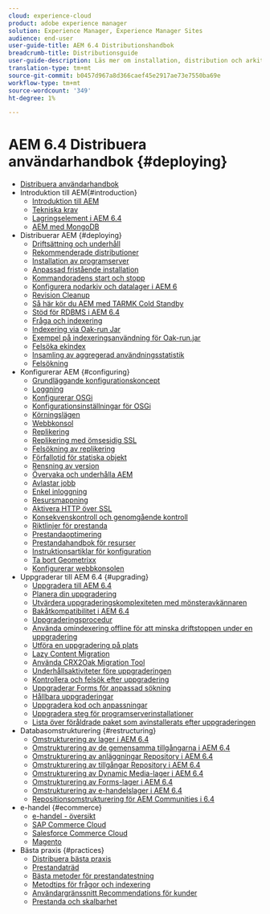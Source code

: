 ```yaml
---
cloud: experience-cloud
product: adobe experience manager
solution: Experience Manager, Experience Manager Sites
audience: end-user
user-guide-title: AEM 6.4 Distributionshandbok
breadcrumb-title: Distributionsguide
user-guide-description: Läs mer om installation, distribution och arkitekturen för Adobe Experience Manager 6.4, inklusive vår molndistribution av Adobe Managed Services.
translation-type: tm+mt
source-git-commit: b0457d967a8d366caef45e2917ae73e7550ba69e
workflow-type: tm+mt
source-wordcount: '349'
ht-degree: 1%

---
```



# AEM 6.4 Distribuera användarhandbok {#deploying}

+ [Distribuera användarhandbok](home.md)
+ Introduktion till AEM{#introduction}
   + [Introduktion till AEM](platform.md)
   + [Tekniska krav](technical-requirements.md)
   + [Lagringselement i AEM 6.4](storage-elements-in-aem-6.md)
   + [AEM med MongoDB](aem-with-mongodb.md)
+ Distribuerar AEM {#deploying}
   + [Driftsättning och underhåll](deploy.md)
   + [Rekommenderade distributioner](recommended-deploys.md)
   + [Installation av programserver](application-server-install.md)
   + [Anpassad fristående installation](custom-standalone-install.md)
   + [Kommandoradens start och stopp](command-line-start-and-stop.md)
   + [Konfigurera nodarkiv och datalager i AEM 6](data-store-config.md)
   + [Revision Cleanup](revision-cleanup.md)
   + [Så här kör du AEM med TARMK Cold Standby](tarmk-cold-standby.md)
   + [Stöd för RDBMS i AEM 6.4](rdbms-support-in-aem.md)
   + [Fråga och indexering](queries-and-indexing.md)
   + [Indexering via Oak-run Jar](indexing-via-the-oak-run-jar.md)
   + [Exempel på indexeringsanvändning för Oak-run.jar](oak-run-indexing-usecases.md)
   + [Felsöka ekindex](troubleshooting-oak-indexes.md)
   + [Insamling av aggregerad användningsstatistik](opt-in-aggregated-usage-statistics.md)
   + [Felsökning](troubleshooting.md)
+ Konfigurerar AEM {#configuring}
   + [Grundläggande konfigurationskoncept](configuring.md)
   + [Loggning](configure-logging.md)
   + [Konfigurerar OSGi](configuring-osgi.md)
   + [Konfigurationsinställningar för OSGi](osgi-configuration-settings.md)
   + [Körningslägen](configure-runmodes.md)
   + [Webbkonsol](web-console.md)
   + [Replikering](replication.md)
   + [Replikering med ömsesidig SSL](mssl-replication.md)
   + [Felsökning av replikering](troubleshoot-rep.md)
   + [Förfallotid för statiska objekt](expiration-static-objects.md)
   + [Rensning av version](version-purging.md)
   + [Övervaka och underhålla AEM](monitoring-and-maintaining.md)
   + [Avlastar jobb](offloading.md)
   + [Enkel inloggning](single-sign-on.md)
   + [Resursmappning](resource-mapping.md)
   + [Aktivera HTTP över SSL](/help/sites-administering/ssl-by-default.md)
   + [Konsekvenskontroll och genomgående kontroll](consistency-check.md)
   + [Riktlinjer för prestanda](performance-guidelines.md)
   + [Prestandaoptimering](configuring-performance.md)
   + [Prestandahandbok för resurser](assets-performance-sizing.md)
   + [Instruktionsartiklar för konfiguration](ht-deploy.md)
   + [Ta bort Geometrixx](removing-the-geometrixx-sites.md)
   + [Konfigurerar webbkonsolen](configuring-web-console.md)
+ Uppgraderar till AEM 6.4 {#upgrading}
   + [Uppgradera till AEM 6.4](upgrade.md)
   + [Planera din uppgradering](upgrade-planning.md)
   + [Utvärdera uppgraderingskomplexiteten med mönsteravkännaren](pattern-detector.md)
   + [Bakåtkompatibilitet i AEM 6.4](backward-compatibility.md)
   + [Uppgraderingsprocedur](upgrade-procedure.md)
   + [Använda omindexering offline för att minska driftstoppen under en uppgradering](upgrade-offline-reindexing.md)
   + [Utföra en uppgradering på plats](in-place-upgrade.md)
   + [Lazy Content Migration](lazy-content-migration.md)
   + [Använda CRX2Oak Migration Tool](using-crx2oak.md)
   + [Underhållsaktiviteter före uppgraderingen](pre-upgrade-maintenance-tasks.md)
   + [Kontrollera och felsök efter uppgradering](post-upgrade-checks-and-troubleshooting.md)
   + [Uppgraderar Forms för anpassad sökning](upgrading-custom-search-forms.md)
   + [Hållbara uppgraderingar](sustainable-upgrades.md)
   + [Uppgradera kod och anpassningar](upgrading-code-and-customizations.md)
   + [Uppgradera steg för programserverinstallationer](app-server-upgrade.md)
   + [Lista över föråldrade paket som avinstallerats efter uppgraderingen](obsolete-bundles.md)
+ Databasomstrukturering {#restructuring}
   + [Omstrukturering av lager i AEM 6.4](repository-restructuring.md)
   + [Omstrukturering av de gemensamma tillgångarna i AEM 6.4](all-repository-restructuring-in-aem-6-4.md)
   + [Omstrukturering av anläggningar Repository i AEM 6.4](sites-repository-restructuring-in-aem-6-4.md)
   + [Omstrukturering av tillgångar Repository i AEM 6.4](assets-repository-restructuring-in-aem-6-4.md)
   + [Omstrukturering av Dynamic Media-lager i AEM 6.4](dynamicmedia-repository-restructuring-in-aem-6-4.md)
   + [Omstrukturering av Forms-lager i AEM 6.4](forms-repository-restructuring-in-aem-6-4.md)
   + [Omstrukturering av e-handelslager i AEM 6.4](ecommerce-repository-restructuring-in-aem-6-4.md)
   + [Repositionsomstrukturering för AEM Communities i 6.4](communities-repository-restructuring-in-aem-6-4.md)
+ e-handel {#ecommerce}
   + [e-handel - översikt](ecommerce.md)
   + [SAP Commerce Cloud](sap-commerce-cloud.md)
   + [Salesforce Commerce Cloud](https://github.com/adobe/commerce-salesforce)
   + [Magento](https://www.adobe.io/apis/experiencecloud/commerce-integration-framework/integrations.html#!AdobeDocs/commerce-cif-documentation/master/integrations/02-AEM-Magento.md)
+ Bästa praxis {#practices}
   + [Distribuera bästa praxis](best-practices.md)
   + [Prestandaträd](performance-tree.md)
   + [Bästa metoder för prestandatestning](best-practices-for-performance-testing.md)
   + [Metodtips för frågor och indexering](best-practices-for-queries-and-indexing.md)
   + [Användargränssnitt Recommendations för kunder](ui-recommendations.md)
   + [Prestanda och skalbarhet](performance.md)


<!--

To be removed:
[Quickstart for AEM Screens](setting-up-a-basic-project-screens.md)
[Device Control Center](device-control-center.md)
[repository-restructuring-in-aem64](repository-restructuring-in-aem64.md)
[Web Console] (configuring-web-console.md)
[Configuring and Deploying AEM Screens](configuring-screens-introduction.md)
[Kickstart Guide](kickstart-for-aem-screens.md)
/help/sites/deploying/using/performance-lp.md
/help/sites-deploying/do-not-delete-performance-guidelines-pdf.md
/help/sites-deploying/removing-the-geometrixx-sites.md
/help/sites-deploying/consistency-check.md

Redirects:
[(Enabling HTTP Over SSL)](config-ssl.md) redirect to /content/help/en/experience-manager/6-4/sites-administering/ssl-by-default
-->
